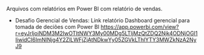 Arquivos com relatórios em Power BI com relatório de vendas.   

- Desafio Gerencial de Vendas: Link relatório Dashboard gerencial para tomada de deciões com Power BI
https://app.powerbi.com/view?r=eyJrIjoiNDM3M2IwOTItNWY3My00MDg5LTljMzQtZDQ2Njk4ODNjOGI1IiwidCI6ImNlNjg4Y2ZlLWFjZjAtNDkwYy05ZGVkLThlYTY3MWZkNzA2NyJ9
